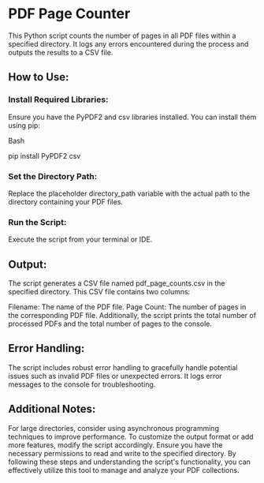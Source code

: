 # PDF Page Counter

This Python script counts the number of pages in all PDF files within a specified directory. It logs any errors encountered during the process and outputs the results to a CSV file.

## How to Use:

### Install Required Libraries:
Ensure you have the PyPDF2 and csv libraries installed. You can install them using pip:

Bash

pip install PyPDF2 csv

### Set the Directory Path:
Replace the placeholder directory_path variable with the actual path to the directory containing your PDF files.

### Run the Script:
Execute the script from your terminal or IDE.

## Output:

The script generates a CSV file named pdf_page_counts.csv in the specified directory. This CSV file contains two columns:

Filename: The name of the PDF file.
Page Count: The number of pages in the corresponding PDF file.
Additionally, the script prints the total number of processed PDFs and the total number of pages to the console.

## Error Handling:

The script includes robust error handling to gracefully handle potential issues such as invalid PDF files or unexpected errors. It logs error messages to the console for troubleshooting.

## Additional Notes:

For large directories, consider using asynchronous programming techniques to improve performance.
To customize the output format or add more features, modify the script accordingly.
Ensure you have the necessary permissions to read and write to the specified directory.
By following these steps and understanding the script's functionality, you can effectively utilize this tool to manage and analyze your PDF collections.

